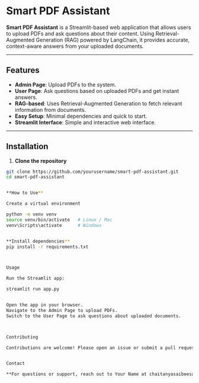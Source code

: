 # Smart PDF Assistant

**Smart PDF Assistant** is a Streamlit-based web application that allows users to upload PDFs and ask questions about their content. Using Retrieval-Augmented Generation (RAG) powered by LangChain, it provides accurate, context-aware answers from your uploaded documents.

---

## Features

- **Admin Page**: Upload PDFs to the system.
- **User Page**: Ask questions based on uploaded PDFs and get instant answers.
- **RAG-based**: Uses Retrieval-Augmented Generation to fetch relevant information from documents.
- **Easy Setup**: Minimal dependencies and quick to start.
- **Streamlit Interface**: Simple and interactive web interface.

---

## Installation

1. **Clone the repository**

```bash
git clone https://github.com/yourusername/smart-pdf-assistant.git
cd smart-pdf-assistant


**How to Use**

Create a virtual environment

python -m venv venv
source venv/bin/activate   # Linux / Mac
venv\Scripts\activate      # Windows


**Install dependencies**
pip install -r requirements.txt



Usage

Run the Streamlit app:

streamlit run app.py


Open the app in your browser.
Navigate to the Admin Page to upload PDFs.
Switch to the User Page to ask questions about uploaded documents.



Contributing

Contributions are welcome! Please open an issue or submit a pull request for bug fixes, improvements, or new features.


Contact

**For questions or support, reach out to Your Name at chaitanyasaibeesabathuni@gmail.com**

